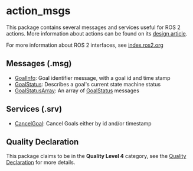 # action_msgs
This package contains several messages and services useful for ROS 2 actions.
More information about actions can be found on its [design article](http://design.ros2.org/articles/actions.html).

For more information about ROS 2 interfaces, see [index.ros2.org](https://index.ros.org/doc/ros2/Concepts/About-ROS-Interfaces/)

## Messages (.msg)
* [GoalInfo](msg/GoalInfo.msg): Goal identifier message, with a goal id and time stamp
* [GoalStatus](msg/GoalStatus.msg): Describes a goal's current state machine status
* [GoalStatusArray](msg/GoalStatusArray.msg): An array of [GoalStatus](msg/GoalStatus.msg) messages

## Services (.srv)
* [CancelGoal](srv/CancelGoal.srv): Cancel Goals either by id and/or timestamp

## Quality Declaration
This package claims to be in the **Quality Level 4** category, see the [Quality Declaration](QUALITY_DECLARATION.md) for more details.
